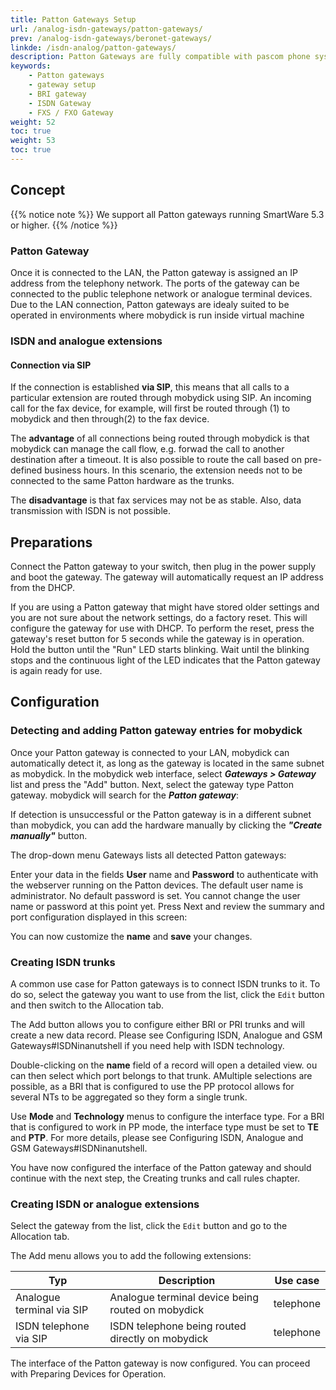 ```yaml
---
title: Patton Gateways Setup
url: /analog-isdn-gateways/patton-gateways/
prev: /analog-isdn-gateways/beronet-gateways/
linkde: /isdn-analog/patton-gateways/
description: Patton Gateways are fully compatible with pascom phone systems and offer cost effective multi technology communication solutions.
keywords: 
    - Patton gateways
    - gateway setup
    - BRI gateway
    - ISDN Gateway
    - FXS / FXO Gateway
weight: 52
toc: true
weight: 53
toc: true
---
```


## Concept

{{% notice note %}}
We support all Patton gateways running SmartWare 5.3 or higher.
{{% /notice %}}

### Patton Gateway

Once it is connected to the LAN, the Patton gateway is assigned an IP address from the telephony network. The ports of the gateway can be connected to the public telephone network or analogue terminal devices. Due to the LAN connection, Patton gateways are idealy suited to be operated in environments where mobydick is run inside virtual machine

### ISDN and analogue extensions

#### Connection via SIP

If the connection is established **via SIP**, this means that all calls to a particular extension are routed through mobydick using SIP. An incoming call for the fax device, for example, will first be routed through (1) to mobydick and then through(2) to the fax device.

The **advantage** of all connections being routed through mobydick is that mobydick can manage the call flow, e.g. forwad the call to another destination after a timeout. It is also possible to route the call based on pre-defined business hours. In this scenario, the extension needs not to be connected to the same Patton hardware as the trunks.

The **disadvantage** is that fax services may not be as stable. Also, data transmission with ISDN is not possible.

## Preparations
Connect the Patton gateway to your switch, then plug in the power supply and boot the gateway. The gateway will automatically request an IP address from the DHCP.

If you are using a Patton gateway that might have stored older settings and you are not sure about the network settings, do a factory reset. This will configure the gateway for use with DHCP. To perform the reset, press the gateway's reset button for 5 seconds while the gateway is in operation. Hold the button until the "Run" LED starts blinking. Wait until the blinking stops and the continuous light of the LED indicates that the Patton gateway is again ready for use.

## Configuration

### Detecting and adding Patton gateway entries for mobydick

Once your Patton gateway is connected to your LAN, mobydick can automatically detect it, as long as the gateway is located in the same subnet as mobydick.
In the mobydick web interface, select ***Gateways > Gateway*** list and press the "Add"  button. Next, select the gateway type Patton gateway. mobydick will search for the ***Patton gateway***:

If detection is unsuccessful or the Patton gateway is in a different subnet than mobydick, you can add the hardware manually by clicking the ***"Create manually"*** button.

The drop-down menu Gateways lists all detected Patton gateways:

Enter your data in the fields **User** name and **Password** to authenticate with the webserver running on the Patton devices. The default user name is administrator. No default password is set. You cannot change the user name or password at this point yet.
Press Next and review the summary and port configuration displayed in this screen:

You can now customize the **name** and **save** your changes.

### Creating ISDN trunks
A common use case for Patton gateways is to connect ISDN trunks to it. To do so, select the gateway you want to use from the list, click the `Edit` button and then switch to the Allocation tab.

The Add button allows you to configure either BRI or PRI trunks and will create a new data record. Please see Configuring ISDN, Analogue and GSM Gateways#ISDNinanutshell if you need help with ISDN technology.

Double-clicking on the **name** field of a record will open a detailed view. ou can then select which port belongs to that trunk. AMultiple selections are possible, as a BRI that is configured to use the PP protocol allows for several NTs to be aggregated so they form a single trunk.

Use **Mode** and **Technology** menus to configure the interface type. For a BRI that is configured to work in PP mode, the interface type must be set to **TE** and **PTP**. For more details, please see Configuring ISDN, Analogue and GSM Gateways#ISDNinanutshell.

You have now configured the interface of the Patton gateway and should continue with the next step, the Creating trunks and call rules chapter.

### Creating ISDN or analogue extensions
Select the gateway from the list, click the `Edit` button and go to the Allocation tab.

The Add menu allows you to add the following extensions:

| Typ | Description |Use case|
|-----|--------------|--------------|
|Analogue terminal via SIP|    Analogue terminal device being routed on mobydick  |telephone|
|ISDN telephone via SIP|   ISDN telephone being routed directly on mobydick   |telephone|

The interface of the Patton gateway is now configured. You can proceed with Preparing Devices for Operation.
